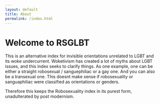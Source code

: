 ```yaml
---
layout: default
title: About
permalink: /index.html
---
```

# Welcome to RSGLBT

This is an alternative index for invisible orientations unrelated to LGBT and its woke undercurrent. Woketivism has created a lot of myths about LGBT issues, and this index seeks to clarify things. As one example, one can be either a straight robosexual / sanguephiliac or a gay one. And you can also be a transexual one. This doesnt make sense if robosexuality or sanguaphiliac were classified as orientations or genders.

Therefore this keeps the Robosexuality index in its purest form, unadulterated by post modernism.
